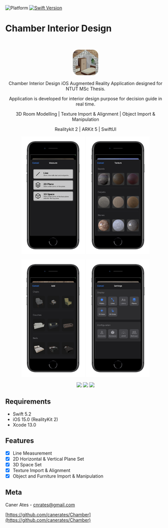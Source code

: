 ![Platform](https://img.shields.io/badge/platform-iOS-lightgrey)
[![Swift Version][swift-image]][swift-url]

# Chamber Interior Design
<br />
<p align="center">
  <a href="https://github.com/canerates/Chamber">
    <img src="chamber-logo.png" alt="Logo" width="80" height="80">
  </a>
  <p align="center">
    Chamber Interior Design iOS Augmented Reality Application designed for NTUT MSc Thesis. 
  </p>
  <p align="center">
    Application is developed for interior design purpose for decision guide in real time.
  </p>
  <p align="center">
    3D Room Modelling | Texture Import & Alignment | Object Import & Manipulation
  </p>
  <p align="center">
    Realitykit 2 | ARKit 5 | SwiftUI
  </p>
</p>

<p align="row">
  <p align="center">
    <img src= "chamber-measuremenu.png" width="200" >
    <img src= "chamber-texturemenu.png" width="200" >
    
  </p>
</p>

<p align="row">
  <p align="center">
    <img src= "chamber-addmenu2.png" width="200" >
    <img src= "chamber-settingsmenu.png" width="200" >
    
  </p>
</p>



<p align="row">
  <p align="center">
    <img src= "room-layout2.gif" width="300" >
    <img src= "texture-without-furnitures2.gif" width="300" >
    <img src= "texture-with-furnitures2.gif" width="300" >
  </p>
</p>

## Requirements

- Swift 5.2
- iOS 15.0 (RealityKit 2)
- Xcode 13.0 

## Features

- [x] Line Measurement
- [x] 2D Horizontal & Vertical Plane Set
- [x] 3D Space Set
- [x] Texture Import & Alignment
- [x] Object and Furniture Import & Manipulation

## Meta

Caner Ates - cnrates@gmail.com

[https://github.com/canerates/Chamber](https://github.com/canerates/Chamber)

[swift-image]:https://img.shields.io/badge/Swift-5.2-orange?logo=swift
[swift-url]: https://swift.org/
